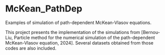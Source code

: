 # McKean_PathDep
Examples of simulation of path-dependent McKean-Vlasov equations.

This project presents the implementation of the simulations from [Bernou-Liu, Particle method for the numerical simulation of the
path-dependent McKean-Vlasov equation, 2024]. Several datasets obtained from those codes are also included. 
